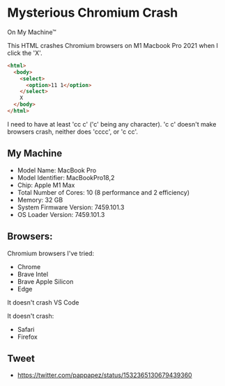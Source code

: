 # Mysterious Chromium Crash

On My Machine™

This HTML crashes Chromium browsers on M1 Macbook Pro 2021 when I click the 'X'.

``` html
<html>
  <body>
    <select>
      <option>11 1</option>
    </select>
    X
  </body>
</html>
```

I need to have at least 'cc c' ('c' being any character). 'c c' doesn't make browsers crash, neither does 'cccc', or 'c cc'.

## My Machine

* Model Name:	MacBook Pro
* Model Identifier:	MacBookPro18,2
* Chip:	Apple M1 Max
* Total Number of Cores:	10 (8 performance and 2 efficiency)
* Memory:	32 GB
* System Firmware Version:	7459.101.3
* OS Loader Version:	7459.101.3

## Browsers:

Chromium browsers I've tried:

* Chrome
* Brave Intel
* Brave Apple Silicon
* Edge

It doesn't crash VS Code

It doesn't crash:

* Safari
* Firefox

## Tweet

* https://twitter.com/pappapez/status/1532365130679439360
